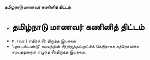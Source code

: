 **தமிழ்நாடு மாணவர் கணினித் திட்டம்**
- # தமிழ்நாடு மாணவர் கணினித் திட்டம்
- n. (வர.) எதிர்ச் சீர் திருத்த இயக்கம்
- 'புராடஸ்டண்டு' சமயத்தின் சீர்திருத்தப்புரட்சிக் கெதிராகக் கத்தோலிக்க சமயத்துக்குள் எழுந்த சீர்திருத்த இயக்கம்.

